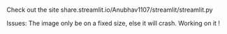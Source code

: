 # 
Check out the site
share.streamlit.io/Anubhav1107/streamlit/streamlit.py

Issues:
The image only be on a fixed size, else it will crash. Working on it !
